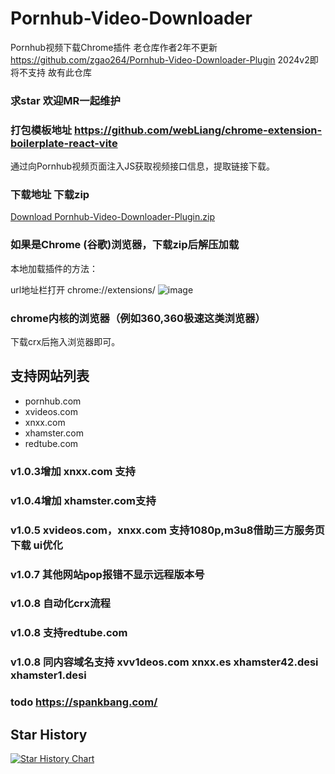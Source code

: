 # Pornhub-Video-Downloader

Pornhub视频下载Chrome插件
老仓库作者2年不更新 https://github.com/zgao264/Pornhub-Video-Downloader-Plugin
2024v2即将不支持
故有此仓库

### 求star   欢迎MR一起维护

### 打包模板地址 https://github.com/webLiang/chrome-extension-boilerplate-react-vite

通过向Pornhub视频页面注入JS获取视频接口信息，提取链接下载。

### 下载地址 下载zip

[Download Pornhub-Video-Downloader-Plugin.zip](https://github.com/webLiang/Pornhub-Video-Downloader-Plugin-v3/releases)

### 如果是Chrome (谷歌)浏览器，下载zip后解压加载

本地加载插件的方法：

url地址栏打开 chrome://extensions/
![image](./public/usage.png)

### chrome内核的浏览器（例如360,360极速这类浏览器）

下载crx后拖入浏览器即可。

## 支持网站列表

* pornhub.com
* xvideos.com
* xnxx.com
* xhamster.com
* redtube.com

### v1.0.3增加 xnxx.com 支持

### v1.0.4增加 xhamster.com支持

### v1.0.5 xvideos.com，xnxx.com 支持1080p,m3u8借助三方服务页下载 ui优化
### v1.0.7 其他网站pop报错不显示远程版本号
### v1.0.8 自动化crx流程
### v1.0.8 支持redtube.com 
### v1.0.8 同内容域名支持 xvv1deos.com xnxx.es xhamster42.desi  xhamster1.desi
### todo https://spankbang.com/

## Star History

<a href="https://star-history.com/#webLiang/Pornhub-Video-Downloader-Plugin-v3&Date">
 <picture>
   <source media="(prefers-color-scheme: dark)" srcset="https://api.star-history.com/svg?repos=webLiang/Pornhub-Video-Downloader-Plugin-v3&type=Date&theme=dark" />
   <source media="(prefers-color-scheme: light)" srcset="https://api.star-history.com/svg?repos=webLiang/Pornhub-Video-Downloader-Plugin-v3&type=Date" />
   <img alt="Star History Chart" src="https://api.star-history.com/svg?repos=webLiang/Pornhub-Video-Downloader-Plugin-v3&type=Date" />
 </picture>
</a>
